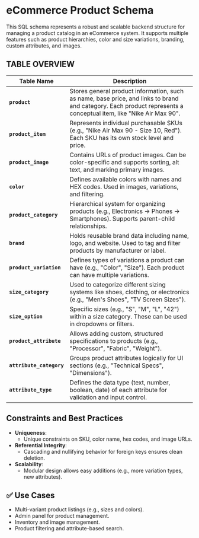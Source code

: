 # eCommerce Product Schema

This SQL schema represents a robust and scalable backend structure for managing a product catalog in an eCommerce system. It supports multiple features such as product hierarchies, color and size variations, branding, custom attributes, and images.

## TABLE OVERVIEW

| Table Name          | Description |
|---------------------|-------------|
| **`product`**           | Stores general product information, such as name, base price, and links to brand and category. Each product represents a conceptual item, like "Nike Air Max 90". |
| **`product_item`**      | Represents individual purchasable SKUs (e.g., "Nike Air Max 90 - Size 10, Red"). Each SKU has its own stock level and price. |
| **`product_image`**     | Contains URLs of product images. Can be color-specific and supports sorting, alt text, and marking primary images. |
| **`color`**             | Defines available colors with names and HEX codes. Used in images, variations, and filtering. |
| **`product_category`**  | Hierarchical system for organizing products (e.g., Electronics → Phones → Smartphones). Supports parent-child relationships. |
| **`brand`**             | Holds reusable brand data including name, logo, and website. Used to tag and filter products by manufacturer or label. |
| **`product_variation`** | Defines types of variations a product can have (e.g., "Color", "Size"). Each product can have multiple variations. |
| **`size_category`**     | Used to categorize different sizing systems like shoes, clothing, or electronics (e.g., "Men's Shoes", "TV Screen Sizes"). |
| **`size_option`**       | Specific sizes (e.g., "S", "M", "L", "42") within a size category. These can be used in dropdowns or filters. |
| **`product_attribute`** | Allows adding custom, structured specifications to products (e.g., "Processor", "Fabric", "Weight"). |
| **`attribute_category`**| Groups product attributes logically for UI sections (e.g., "Technical Specs", "Dimensions"). |
| **`attribute_type`**    | Defines the data type (text, number, boolean, date) of each attribute for validation and input control. |

## Constraints and Best Practices

- **Uniqueness**:
  - Unique constraints on SKU, color name, hex codes, and image URLs.
- **Referential Integrity**:
  - Cascading and nullifying behavior for foreign keys ensures clean deletion.
- **Scalability**:
  - Modular design allows easy additions (e.g., more variation types, new attributes).

  
## ✅ Use Cases

- Multi-variant product listings (e.g., sizes and colors).
- Admin panel for product management.
- Inventory and image management.
- Product filtering and attribute-based search.